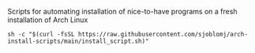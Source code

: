 Scripts for automating installation of nice-to-have programs on a fresh installation of Arch Linux

```
sh -c "$(curl -fsSL https://raw.githubusercontent.com/sjoblomj/arch-install-scripts/main/install_script.sh)"
```
